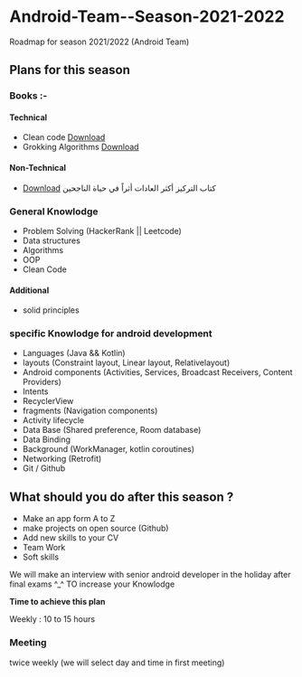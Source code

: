 # Android-Team--Season-2021-2022
Roadmap for season 2021/2022 (Android Team)

## Plans for this season 

### Books :-

#### Technical 
- Clean code [Download](https://enos.itcollege.ee/~jpoial/oop/naited/Clean%20Code.pdf)
- Grokking Algorithms [Download](https://edu.anarcho-copy.org/Algorithm/grokking-algorithms-illustrated-programmers-curious.pdf)

#### Non-Technical 
- [Download](https://www.noor-book.com/%D9%83%D8%AA%D8%A7%D8%A8-%D8%A7%D9%84%D8%AA%D8%B1%D9%83%D9%8A%D8%B2-%D8%A7%D9%83%D8%AB%D8%B1-%D8%A7%D9%84%D8%B9%D8%A7%D8%AF%D8%A7%D8%AA-%D8%A7%D8%AB%D8%B1%D8%A7-%D9%81%D9%8A-%D8%AD%D9%8A%D8%A7%D9%87-%D8%A7%D9%84%D9%86%D8%A7%D8%AC%D8%AD%D9%8A%D9%86-pdf) كتاب التركيز أكثر العادات أثراً في حياة الناجحين
 


### General Knowlodge 
- Problem Solving (HackerRank || Leetcode)
- Data structures 
- Algorithms 
- OOP 
- Clean Code 

#### Additional 
- solid principles 

### specific Knowlodge for android development 
- Languages (Java && Kotlin)
- layouts (Constraint layout, Linear layout, Relativelayout)
- Android components (Activities, Services, Broadcast Receivers, Content Providers)
- Intents 
- RecyclerView 
- fragments (Navigation components)
- Activity lifecycle
- Data Base (Shared preference, Room database)
- Data Binding 
- Background (WorkManager, kotlin coroutines)
- Networking (Retrofit)
- Git / Github


## What should you do after this season ? 
- Make an app form A to Z 
- make projects on open source (Github)
- Add new skills to your CV 
- Team Work
- Soft skills 


We will make an interview with senior android developer in the holiday after final exams ^_^ 
TO increase your Knowlodge 



**Time to achieve this plan**

Weekly : 10 to 15 hours 


### Meeting 
twice weekly (we will select day and time in first meeting)



  



